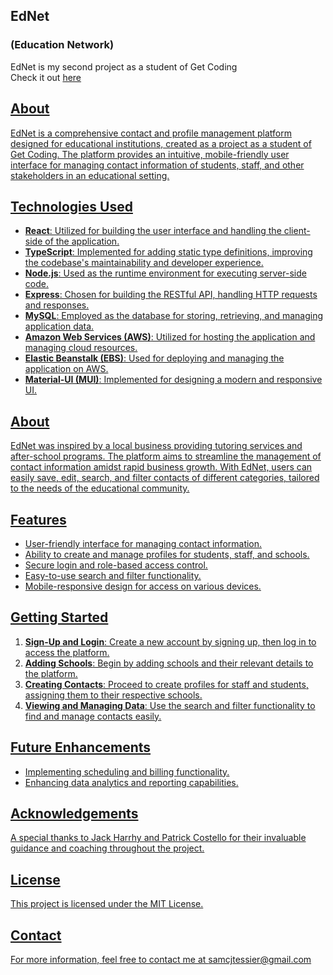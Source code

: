 
<h2>EdNet</h2>
<h3>(Education Network)</h3>
<P>EdNet is my second project as a student of Get Coding
<br>Check it out <a href="https://contactmanagement.app/">here<br></p>
<h2>About</h2>

EdNet is a comprehensive contact and profile management platform designed for educational institutions, created as a project as a student of Get Coding. The platform provides an intuitive, mobile-friendly user interface for managing contact information of students, staff, and other stakeholders in an educational setting.


## Technologies Used

- **React**: Utilized for building the user interface and handling the client-side of the application.
- **TypeScript**: Implemented for adding static type definitions, improving the codebase's maintainability and developer experience.
- **Node.js**: Used as the runtime environment for executing server-side code.
- **Express**: Chosen for building the RESTful API, handling HTTP requests and responses.
- **MySQL**: Employed as the database for storing, retrieving, and managing application data.
- **Amazon Web Services (AWS)**: Utilized for hosting the application and managing cloud resources.
- **Elastic Beanstalk (EBS)**: Used for deploying and managing the application on AWS.
- **Material-UI (MUI)**: Implemented for designing a modern and responsive UI.

## About

EdNet was inspired by a local business providing tutoring services and after-school programs. The platform aims to streamline the management of contact information amidst rapid business growth. With EdNet, users can easily save, edit, search, and filter contacts of different categories, tailored to the needs of the educational community.

## Features

- User-friendly interface for managing contact information.
- Ability to create and manage profiles for students, staff, and schools.
- Secure login and role-based access control.
- Easy-to-use search and filter functionality.
- Mobile-responsive design for access on various devices.

## Getting Started

1. **Sign-Up and Login**: Create a new account by signing up, then log in to access the platform.
2. **Adding Schools**: Begin by adding schools and their relevant details to the platform.
3. **Creating Contacts**: Proceed to create profiles for staff and students, assigning them to their respective schools.
4. **Viewing and Managing Data**: Use the search and filter functionality to find and manage contacts easily.

## Future Enhancements

- Implementing scheduling and billing functionality.
- Enhancing data analytics and reporting capabilities.
  
## Acknowledgements

A special thanks to Jack Harrhy and Patrick Costello for their invaluable guidance and coaching throughout the project.

## License

This project is licensed under the MIT License.

## Contact

For more information, feel free to contact me at samcjtessier@gmail.com
